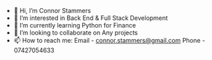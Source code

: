 - 👋 Hi, I’m Connor Stammers
- 👀 I’m interested in Back End & Full Stack Development
- 🌱 I’m currently learning Python for Finance
- 💞️ I’m looking to collaborate on Any projects
- 📫 How to reach me: Email - connor.stammers@gmail.com  Phone - 07427054633

<!---
CStammers/CStammers is a ✨ special ✨ repository because its `README.md` (this file) appears on your GitHub profile.
You can click the Preview link to take a look at your changes.
--->
